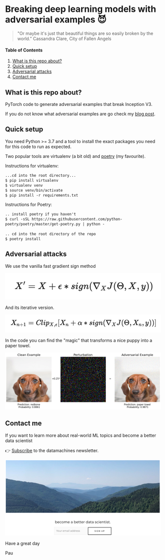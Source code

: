 # Breaking deep learning models with adversarial examples 😈

> "Or maybe it's just that beautiful things are so easily broken by the world.”
> Cassandra Clare, City of Fallen Angels

#### Table of Contents  
1. [What is this repo about?](#what-is-this-repo-about)     
2. [Quick setup](#quick-setup)     
3. [Adversarial attacks](#adversarial-attacks)     
4. [Contact me](#contact-me)  
    


## What is this repo about?

PyTorch code to generate adversarial examples that break Inception V3.

If you do not know what adversarial examples are go check my [blog post](http://datamachines.xyz/2021/07/05/adversarial-examples-to-break-deep-learning-models/).

## Quick setup

You need Python >= 3.7 and a tool to install the exact packages you need for this
code to run as expected.

Two popular tools are virtualenv (a bit old) and [poetry](https://python-poetry.org/) (my favourite).

Instructions for virtualenv:
```
...cd into the root directory...
$ pip install virtualenv
$ virtualenv venv
$ source venv/bin/activate
$ pip install -r requirements.txt
```

Instructions for Poetry:

```
.. install poetry if you haven't
$ curl -sSL https://raw.githubusercontent.com/python-poetry/poetry/master/get-poetry.py | python -

.. cd into the root directory of the repo
$ poetry install
```

## Adversarial attacks

We use the vanilla fast gradient sign method

![](images/fgsm_formula.png)


And its iterative version.

![](images/ifgsm_formula.png)


In the code you can find the "magic" that transforms a nice puppy into a paper towel.

![](images/step_1_to_9.png)


## Contact me

If you want to learn more about real-world ML topics and become a better data scientist

👉 [Subscribe](http://datamachines.xyz/subscribe) to the datamachines newsletter.

![](images/subscribe.png)

Have a great day

Pau